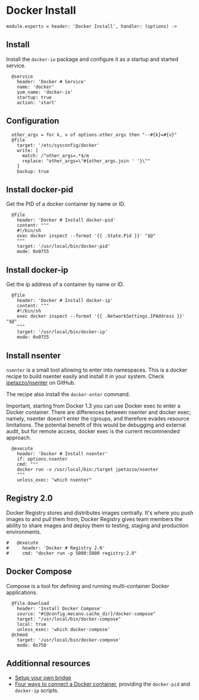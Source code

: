 
# Docker Install

    module.exports = header: 'Docker Install', handler: (options) ->
    
## Install

Install the `docker-io` package and configure it as a startup and started
service.

      @service
        header: 'Docker # Service'
        name: 'docker'
        yum_name: 'docker-io'
        startup: true
        action: 'start'

## Configuration

      other_args = for k, v of options.other_args then "--#{k}=#{v}"
      @file
        target: '/etc/sysconfig/docker'
        write: [
          match: /^other_args=.*$/m
          replace: "other_args=\"#{other_args.join ' '}\""
        ]
        backup: true

## Install docker-pid

Get the PID of a docker container by name or ID.

      @file
        header: 'Docker # Install docker-pid'
        content: """
        #!/bin/sh
        exec docker inspect --format '{{ .State.Pid }}' "$@"
        """
        target: '/usr/local/bin/docker-pid'
        mode: 0o0755

## Install docker-ip

Get the ip address of a container by name or ID.

      @file
        header: 'Docker # Install docker-ip'
        content: """
        #!/bin/sh
        exec docker inspect --format '{{ .NetworkSettings.IPAddress }}' "$@"
        """
        target: '/usr/local/bin/docker-ip'
        mode: 0o0755

## Install nsenter

`nsenter` is a small tool allowing to enter into namespaces. This is a docker
recipe to build nsenter easily and install it in your system. Check 
[jpetazzo/nsenter][nsenter] on GitHub.

The recipe also install the `docker-enter` command.

Important, starting from Docker 1.3 you can use Docker exec to enter a Docker
container. There are differences between nsenter and docker exec; namely,
nsenter doesn't enter the cgroups, and therefore evades resource limitations.
The potential benefit of this would be debugging and external audit, but for
remote access, docker exec is the current recommended approach.

      @execute
        header: 'Docker # Install nsenter'
        if: options.nsenter
        cmd: """
        docker run -v /usr/local/bin:/target jpetazzo/nsenter
        """
        unless_exec: "which nsenter"

## Registry 2.0

Docker Registry stores and distributes images centrally. It's where you push
images to and pull them from; Docker Registry gives team members the ability to
share images and deploy them to testing, staging and production environments.

    #   @execute
    #     header: 'Docker # Registry 2.0'
    #     cmd: "docker run -p 5000:5000 registry:2.0"    

## Docker Compose
Compose is a tool for defining and running multi-container Docker applications.

      @file.download
        header: 'Install Docker Compose'
        source: "#{@config.mecano.cache_dir}/docker-compose"
        target: "/usr/local/bin/docker-compose"
        local: true
        unless_exec: 'which docker-compose'
      @chmod
        target: '/usr/local/bin/docker-compose'
        mode: 0o750

## Additionnal resources

*   [Setup your own bridge](http://jpetazzo.github.io/2013/10/16/configure-docker-bridge-network/)
*   [Four ways to connect a Docker container](http://blog.oddbit.com/2014/08/11/four-ways-to-connect-a-docker/), providing the `docker-pid` and `docker-ip` scripts.

[nsenter]: http://jpetazzo.github.io/2014/06/23/docker-ssh-considered-evil/
